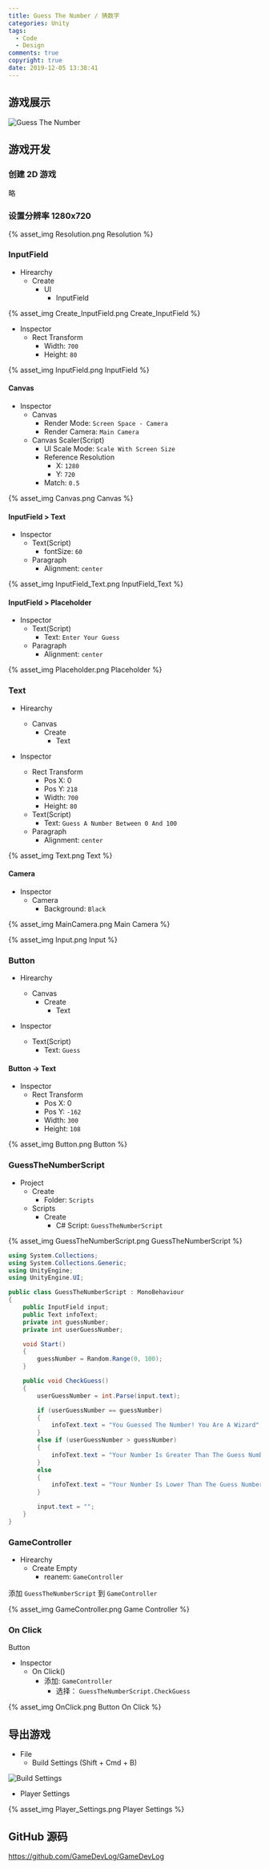 ```yaml
---
title: Guess The Number / 猜数字
categories: Unity
tags:
  - Code
  - Design
comments: true
copyright: true
date: 2019-12-05 13:38:41
---
```


## 游戏展示

![Guess The Number](https://raw.githubusercontent.com/GameDevLog/GameDevLogTemplete/master/ScreenShots/GuessTheNumber.gif)

<!--more-->

## 游戏开发

### 创建 2D 游戏

略

### 设置分辨率 1280x720

{% asset_img Resolution.png Resolution %}

### InputField

* Hirearchy
    * Create
        * UI
            * InputField

{% asset_img Create_InputField.png Create_InputField %}

* Inspector
    * Rect Transform
        * Width: `700`
        * Height: `80`

{% asset_img InputField.png InputField %}

#### Canvas

* Inspector
    * Canvas
        * Render Mode: `Screen Space - Camera`
        * Render Camera: `Main Camera`
    * Canvas Scaler(Script)
        * UI Scale Mode: `Scale With Screen Size`
        * Reference Resolution
            * X: `1280`
            * Y: `720`
        * Match: `0.5`

{% asset_img Canvas.png Canvas %}

#### InputField > Text

* Inspector
    * Text(Script)
        * fontSize: `60`
    * Paragraph
        * Alignment: `center`

{% asset_img InputField_Text.png InputField_Text %}

#### InputField > Placeholder

* Inspector
    * Text(Script)
        * Text: `Enter Your Guess`
    * Paragraph
        * Alignment: `center`

{% asset_img Placeholder.png Placeholder %}

### Text

* Hirearchy
    * Canvas
        * Create
            * Text

* Inspector
    * Rect Transform
        * Pos X: 0
        * Pos Y: `218 `
        * Width: `700`
        * Height: `80`
    * Text(Script)
        * Text: `Guess A Number Between 0 And 100`
    * Paragraph
        * Alignment: `center`

{% asset_img Text.png Text %}

#### Camera

* Inspector
    * Camera
        * Background: `Black`

{% asset_img MainCamera.png Main Camera %}

{% asset_img Input.png Input %}

### Button

* Hirearchy
    * Canvas
        * Create
            * Text

* Inspector
    * Text(Script)
        * Text: `Guess`

#### Button -> Text

* Inspector
    * Rect Transform
        * Pos X: 0
        * Pos Y: `-162 `
        * Width: `300`
        * Height: `108`

{% asset_img Button.png Button %}

### GuessTheNumberScript

* Project
    * Create 
        * Folder: `Scripts`
    * Scripts
        * Create
            * C# Script: `GuessTheNumberScript`

{% asset_img GuessTheNumberScript.png GuessTheNumberScript %}

```csharp
using System.Collections;
using System.Collections.Generic;
using UnityEngine;
using UnityEngine.UI;

public class GuessTheNumberScript : MonoBehaviour
{
    public InputField input;
    public Text infoText;
    private int guessNumber;
    private int userGuessNumber;

    void Start()
    {
        guessNumber = Random.Range(0, 100);
    }

    public void CheckGuess()
    {
        userGuessNumber = int.Parse(input.text);

        if (userGuessNumber == guessNumber)
        {
            infoText.text = "You Guessed The Number! You Are A Wizard";
        }
        else if (userGuessNumber > guessNumber)
        {
            infoText.text = "Your Number Is Greater Than The Guess Number";
        }
        else
        {
            infoText.text = "Your Number Is Lower Than The Guess Number";
        }

        input.text = "";
    }
}
```

### GameController

* Hirearchy
    * Create Empty
        * reanem: `GameController`

添加 `GuessTheNumberScript` 到 `GameController`

{% asset_img GameController.png Game Controller  %}

### On Click

Button

* Inspector
    * On Click()
        * 添加: `GameController`
            * 选择： `GuessTheNumberScript.CheckGuess`

{% asset_img OnClick.png Button On Click  %}

## 导出游戏

* File
    * Build Settings (Shift + Cmd + B)

![Build Settings](https://game.iosdevlog.com/2019/12/04/Bomber-Man/Build_Settings.png)

* Player Settings 

{% asset_img Player_Settings.png Player Settings  %}

## GitHub 源码

<https://github.com/GameDevLog/GameDevLog>
